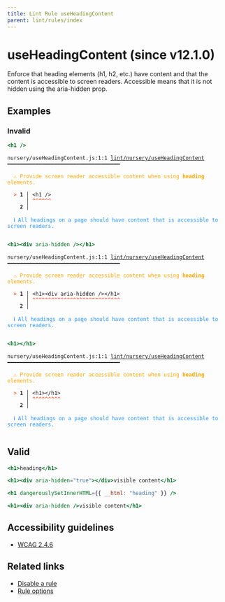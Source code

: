 ```yaml
---
title: Lint Rule useHeadingContent
parent: lint/rules/index
---
```


# useHeadingContent (since v12.1.0)

Enforce that heading elements (h1, h2, etc.) have content and that the content is accessible to screen readers.
Accessible means that it is not hidden using the aria-hidden prop.

## Examples

### Invalid

```jsx
<h1 />
```

<pre class="language-text"><code class="language-text">nursery/useHeadingContent.js:1:1 <a href="/docs/lint/rules/useHeadingContent">lint/nursery/useHeadingContent</a> ━━━━━━━━━━━━━━━━━━━━━━━━━━━━━━━━━━━━

<strong><span style="color: Orange;">  </span></strong><strong><span style="color: Orange;">⚠</span></strong> <span style="color: Orange;">Provide screen reader accessible content when using </span><span style="color: Orange;"><strong>heading</strong></span><span style="color: Orange;">  elements.</span>

<strong><span style="color: Tomato;">  </span></strong><strong><span style="color: Tomato;">&gt;</span></strong> <strong>1 │ </strong>&lt;h1 /&gt;
   <strong>   │ </strong><strong><span style="color: Tomato;">^</span></strong><strong><span style="color: Tomato;">^</span></strong><strong><span style="color: Tomato;">^</span></strong><strong><span style="color: Tomato;">^</span></strong><strong><span style="color: Tomato;">^</span></strong><strong><span style="color: Tomato;">^</span></strong>
    <strong>2 │ </strong>

<strong><span style="color: rgb(38, 148, 255);">  </span></strong><strong><span style="color: rgb(38, 148, 255);">ℹ</span></strong> <span style="color: rgb(38, 148, 255);">All headings on a page should have content that is accessible to screen readers.</span>

</code></pre>

```jsx
<h1><div aria-hidden /></h1>
```

<pre class="language-text"><code class="language-text">nursery/useHeadingContent.js:1:1 <a href="/docs/lint/rules/useHeadingContent">lint/nursery/useHeadingContent</a> ━━━━━━━━━━━━━━━━━━━━━━━━━━━━━━━━━━━━

<strong><span style="color: Orange;">  </span></strong><strong><span style="color: Orange;">⚠</span></strong> <span style="color: Orange;">Provide screen reader accessible content when using </span><span style="color: Orange;"><strong>heading</strong></span><span style="color: Orange;">  elements.</span>

<strong><span style="color: Tomato;">  </span></strong><strong><span style="color: Tomato;">&gt;</span></strong> <strong>1 │ </strong>&lt;h1&gt;&lt;div aria-hidden /&gt;&lt;/h1&gt;
   <strong>   │ </strong><strong><span style="color: Tomato;">^</span></strong><strong><span style="color: Tomato;">^</span></strong><strong><span style="color: Tomato;">^</span></strong><strong><span style="color: Tomato;">^</span></strong><strong><span style="color: Tomato;">^</span></strong><strong><span style="color: Tomato;">^</span></strong><strong><span style="color: Tomato;">^</span></strong><strong><span style="color: Tomato;">^</span></strong><strong><span style="color: Tomato;">^</span></strong><strong><span style="color: Tomato;">^</span></strong><strong><span style="color: Tomato;">^</span></strong><strong><span style="color: Tomato;">^</span></strong><strong><span style="color: Tomato;">^</span></strong><strong><span style="color: Tomato;">^</span></strong><strong><span style="color: Tomato;">^</span></strong><strong><span style="color: Tomato;">^</span></strong><strong><span style="color: Tomato;">^</span></strong><strong><span style="color: Tomato;">^</span></strong><strong><span style="color: Tomato;">^</span></strong><strong><span style="color: Tomato;">^</span></strong><strong><span style="color: Tomato;">^</span></strong><strong><span style="color: Tomato;">^</span></strong><strong><span style="color: Tomato;">^</span></strong><strong><span style="color: Tomato;">^</span></strong><strong><span style="color: Tomato;">^</span></strong><strong><span style="color: Tomato;">^</span></strong><strong><span style="color: Tomato;">^</span></strong><strong><span style="color: Tomato;">^</span></strong>
    <strong>2 │ </strong>

<strong><span style="color: rgb(38, 148, 255);">  </span></strong><strong><span style="color: rgb(38, 148, 255);">ℹ</span></strong> <span style="color: rgb(38, 148, 255);">All headings on a page should have content that is accessible to screen readers.</span>

</code></pre>

```jsx
<h1></h1>
```

<pre class="language-text"><code class="language-text">nursery/useHeadingContent.js:1:1 <a href="/docs/lint/rules/useHeadingContent">lint/nursery/useHeadingContent</a> ━━━━━━━━━━━━━━━━━━━━━━━━━━━━━━━━━━━━

<strong><span style="color: Orange;">  </span></strong><strong><span style="color: Orange;">⚠</span></strong> <span style="color: Orange;">Provide screen reader accessible content when using </span><span style="color: Orange;"><strong>heading</strong></span><span style="color: Orange;">  elements.</span>

<strong><span style="color: Tomato;">  </span></strong><strong><span style="color: Tomato;">&gt;</span></strong> <strong>1 │ </strong>&lt;h1&gt;&lt;/h1&gt;
   <strong>   │ </strong><strong><span style="color: Tomato;">^</span></strong><strong><span style="color: Tomato;">^</span></strong><strong><span style="color: Tomato;">^</span></strong><strong><span style="color: Tomato;">^</span></strong><strong><span style="color: Tomato;">^</span></strong><strong><span style="color: Tomato;">^</span></strong><strong><span style="color: Tomato;">^</span></strong><strong><span style="color: Tomato;">^</span></strong><strong><span style="color: Tomato;">^</span></strong>
    <strong>2 │ </strong>

<strong><span style="color: rgb(38, 148, 255);">  </span></strong><strong><span style="color: rgb(38, 148, 255);">ℹ</span></strong> <span style="color: rgb(38, 148, 255);">All headings on a page should have content that is accessible to screen readers.</span>

</code></pre>

## Valid

```jsx
<h1>heading</h1>
```

```jsx
<h1><div aria-hidden="true"></div>visible content</h1>
```

```jsx
<h1 dangerouslySetInnerHTML={{ __html: "heading" }} />
```

```jsx
<h1><div aria-hidden />visible content</h1>
```

## Accessibility guidelines

- [WCAG 2.4.6](https://www.w3.org/TR/UNDERSTANDING-WCAG20/navigation-mechanisms-descriptive.html)

## Related links

- [Disable a rule](/linter/#disable-a-lint-rule)
- [Rule options](/linter/#rule-options)
